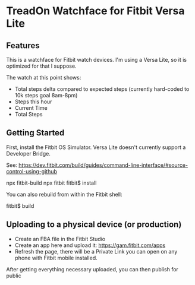 # TreadOn Watchface for Fitbit Versa Lite

## Features

This is a watchface for Fitbit watch devices. I'm using a Versa Lite, so it is optimized for that I suppose.

The watch at this point shows:

- Total steps delta compared to expected steps (currently hard-coded to 10k steps goal 8am-8pm)
- Steps this hour
- Current Time
- Total Steps

## Getting Started

First, install the Fitbit OS Simulator. Versa Lite doesn't currently support a Developer Bridge.

See: https://dev.fitbit.com/build/guides/command-line-interface/#source-control-using-github

npx fitbit-build
npx fitbit
fitbit$ install

You can also rebuild from within the Fitbit shell:

fitbit$ build

## Uploading to a physical device (or production)

- Create an FBA file in the Fitbit Studio
- Create an app here and upload it: https://gam.fitbit.com/apps
- Refresh the page, there will be a Private Link you can open on any phone with Fitbit mobile installed.

After getting everything necessary uploaded, you can then publish for public

